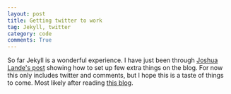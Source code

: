 ```yaml
---
layout: post
title: Getting twitter to work
tag: Jekyll, twitter
category: code
comments: True
---
```


So far Jekyll is a wonderful experience. I have just been through [Joshua Lande's post](http://joshualande.com/jekyll-github-pages-poole/) showing how to set up few extra things on the blog.
For now this only includes twitter and comments, but I hope this is a taste of things to come. Most likely after reading [this blog](http://jim-y.me/2014/12/23/easy-blogging-with-jekyll-and-github/).

